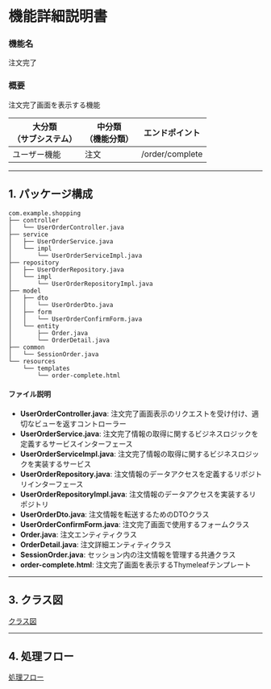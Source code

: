 # 機能詳細説明書
### 機能名
注文完了

### 概要
注文完了画面を表示する機能

|大分類<br>（サブシステム）|中分類<br>（機能分類）|エンドポイント|
|----|----|----|
|ユーザー機能|注文|/order/complete|

---

## 1. パッケージ構成
```
com.example.shopping
├── controller
│   └── UserOrderController.java
├── service
│   ├── UserOrderService.java
│   └── impl
│       └── UserOrderServiceImpl.java
├── repository
│   ├── UserOrderRepository.java
│   └── impl
│       └── UserOrderRepositoryImpl.java
├── model
│   ├── dto
│   │   └── UserOrderDto.java
│   ├── form
│   │   └── UserOrderConfirmForm.java
│   └── entity
│       ├── Order.java
│       └── OrderDetail.java
├── common
│   └── SessionOrder.java
└── resources
    └── templates
        └── order-complete.html
```

#### ファイル説明
- **UserOrderController.java**: 注文完了画面表示のリクエストを受け付け、適切なビューを返すコントローラー
- **UserOrderService.java**: 注文完了情報の取得に関するビジネスロジックを定義するサービスインターフェース
- **UserOrderServiceImpl.java**: 注文完了情報の取得に関するビジネスロジックを実装するサービス
- **UserOrderRepository.java**: 注文情報のデータアクセスを定義するリポジトリインターフェース
- **UserOrderRepositoryImpl.java**: 注文情報のデータアクセスを実装するリポジトリ
- **UserOrderDto.java**: 注文情報を転送するためのDTOクラス
- **UserOrderConfirmForm.java**: 注文完了画面で使用するフォームクラス
- **Order.java**: 注文エンティティクラス
- **OrderDetail.java**: 注文詳細エンティティクラス
- **SessionOrder.java**: セッション内の注文情報を管理する共通クラス
- **order-complete.html**: 注文完了画面を表示するThymeleafテンプレート

---

## 3. クラス図
[クラス図](class/cl-orderComplete.md)

---

## 4. 処理フロー
[処理フロー](sequence/sq-orderComplete.md)